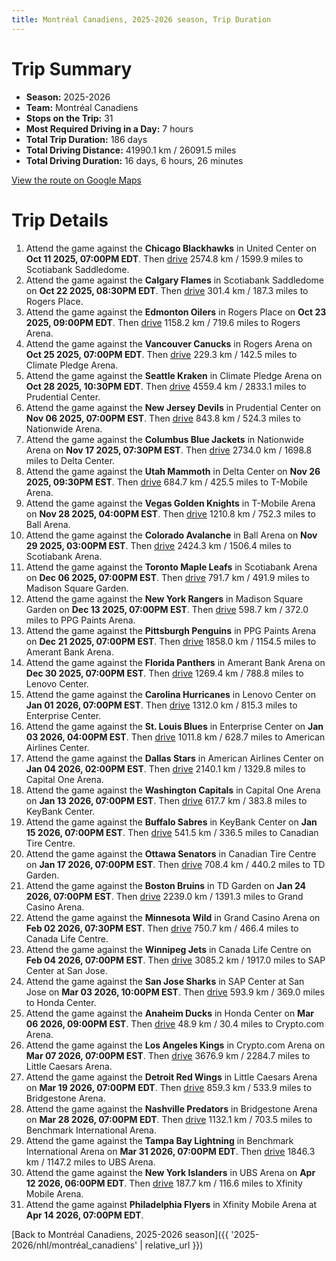 ```yaml
---
title: Montréal Canadiens, 2025-2026 season, Trip Duration
---
```


# Trip Summary
- **Season:** 2025-2026
- **Team:** Montréal Canadiens
- **Stops on the Trip:** 31
- **Most Required Driving in a Day:** 7 hours
- **Total Trip Duration:** 186 days
- **Total Driving Distance:** 41990.1 km / 26091.5 miles
- **Total Driving Duration:** 16 days, 6 hours, 26 minutes

[View the route on Google Maps](https://www.google.com/maps/dir/United+Center+Chicago/Scotiabank+Saddledome+Calgary/Rogers+Place+Edmonton/Rogers+Arena+Vancouver/Climate+Pledge+Arena+Seattle/Prudential+Center+New+Jersey/Nationwide+Arena+Columbus/Delta+Center+Utah/T-Mobile+Arena+Vegas/Ball+Arena+Colorado/Scotiabank+Arena+Toronto/Madison+Square+Garden+New+York/PPG+Paints+Arena+Pittsburgh/Amerant+Bank+Arena+Florida/Lenovo+Center+Carolina/Enterprise+Center+St.+Louis/American+Airlines+Center+Dallas/Capital+One+Arena+Washington/KeyBank+Center+Buffalo/Canadian+Tire+Centre+Ottawa/TD+Garden+Boston/Grand+Casino+Arena+Minnesota/Canada+Life+Centre+Winnipeg/SAP+Center+at+San+Jose+San+Jose/Honda+Center+Anaheim/Crypto.com+Arena+Los+Angeles/Little+Caesars+Arena+Detroit/Bridgestone+Arena+Nashville/Benchmark+International+Arena+Tampa+Bay/UBS+Arena+New+York/Xfinity+Mobile+Arena+Philadelphia)

# Trip Details
1. Attend the game against the **Chicago Blackhawks** in United Center on **Oct 11 2025, 07:00PM EDT**. Then [drive](https://www.google.com/maps/dir/United+Center+Chicago/Scotiabank+Saddledome+Calgary) 2574.8 km / 1599.9 miles to Scotiabank Saddledome.
2. Attend the game against the **Calgary Flames** in Scotiabank Saddledome on **Oct 22 2025, 08:30PM EDT**. Then [drive](https://www.google.com/maps/dir/Scotiabank+Saddledome+Calgary/Rogers+Place+Edmonton) 301.4 km / 187.3 miles to Rogers Place.
3. Attend the game against the **Edmonton Oilers** in Rogers Place on **Oct 23 2025, 09:00PM EDT**. Then [drive](https://www.google.com/maps/dir/Rogers+Place+Edmonton/Rogers+Arena+Vancouver) 1158.2 km / 719.6 miles to Rogers Arena.
4. Attend the game against the **Vancouver Canucks** in Rogers Arena on **Oct 25 2025, 07:00PM EDT**. Then [drive](https://www.google.com/maps/dir/Rogers+Arena+Vancouver/Climate+Pledge+Arena+Seattle) 229.3 km / 142.5 miles to Climate Pledge Arena.
5. Attend the game against the **Seattle Kraken** in Climate Pledge Arena on **Oct 28 2025, 10:30PM EDT**. Then [drive](https://www.google.com/maps/dir/Climate+Pledge+Arena+Seattle/Prudential+Center+New+Jersey) 4559.4 km / 2833.1 miles to Prudential Center.
6. Attend the game against the **New Jersey Devils** in Prudential Center on **Nov 06 2025, 07:00PM EST**. Then [drive](https://www.google.com/maps/dir/Prudential+Center+New+Jersey/Nationwide+Arena+Columbus) 843.8 km / 524.3 miles to Nationwide Arena.
7. Attend the game against the **Columbus Blue Jackets** in Nationwide Arena on **Nov 17 2025, 07:30PM EST**. Then [drive](https://www.google.com/maps/dir/Nationwide+Arena+Columbus/Delta+Center+Utah) 2734.0 km / 1698.8 miles to Delta Center.
8. Attend the game against the **Utah Mammoth** in Delta Center on **Nov 26 2025, 09:30PM EST**. Then [drive](https://www.google.com/maps/dir/Delta+Center+Utah/T-Mobile+Arena+Vegas) 684.7 km / 425.5 miles to T-Mobile Arena.
9. Attend the game against the **Vegas Golden Knights** in T-Mobile Arena on **Nov 28 2025, 04:00PM EST**. Then [drive](https://www.google.com/maps/dir/T-Mobile+Arena+Vegas/Ball+Arena+Colorado) 1210.8 km / 752.3 miles to Ball Arena.
10. Attend the game against the **Colorado Avalanche** in Ball Arena on **Nov 29 2025, 03:00PM EST**. Then [drive](https://www.google.com/maps/dir/Ball+Arena+Colorado/Scotiabank+Arena+Toronto) 2424.3 km / 1506.4 miles to Scotiabank Arena.
11. Attend the game against the **Toronto Maple Leafs** in Scotiabank Arena on **Dec 06 2025, 07:00PM EST**. Then [drive](https://www.google.com/maps/dir/Scotiabank+Arena+Toronto/Madison+Square+Garden+New+York) 791.7 km / 491.9 miles to Madison Square Garden.
12. Attend the game against the **New York Rangers** in Madison Square Garden on **Dec 13 2025, 07:00PM EST**. Then [drive](https://www.google.com/maps/dir/Madison+Square+Garden+New+York/PPG+Paints+Arena+Pittsburgh) 598.7 km / 372.0 miles to PPG Paints Arena.
13. Attend the game against the **Pittsburgh Penguins** in PPG Paints Arena on **Dec 21 2025, 07:00PM EST**. Then [drive](https://www.google.com/maps/dir/PPG+Paints+Arena+Pittsburgh/Amerant+Bank+Arena+Florida) 1858.0 km / 1154.5 miles to Amerant Bank Arena.
14. Attend the game against the **Florida Panthers** in Amerant Bank Arena on **Dec 30 2025, 07:00PM EST**. Then [drive](https://www.google.com/maps/dir/Amerant+Bank+Arena+Florida/Lenovo+Center+Carolina) 1269.4 km / 788.8 miles to Lenovo Center.
15. Attend the game against the **Carolina Hurricanes** in Lenovo Center on **Jan 01 2026, 07:00PM EST**. Then [drive](https://www.google.com/maps/dir/Lenovo+Center+Carolina/Enterprise+Center+St.+Louis) 1312.0 km / 815.3 miles to Enterprise Center.
16. Attend the game against the **St. Louis Blues** in Enterprise Center on **Jan 03 2026, 04:00PM EST**. Then [drive](https://www.google.com/maps/dir/Enterprise+Center+St.+Louis/American+Airlines+Center+Dallas) 1011.8 km / 628.7 miles to American Airlines Center.
17. Attend the game against the **Dallas Stars** in American Airlines Center on **Jan 04 2026, 02:00PM EST**. Then [drive](https://www.google.com/maps/dir/American+Airlines+Center+Dallas/Capital+One+Arena+Washington) 2140.1 km / 1329.8 miles to Capital One Arena.
18. Attend the game against the **Washington Capitals** in Capital One Arena on **Jan 13 2026, 07:00PM EST**. Then [drive](https://www.google.com/maps/dir/Capital+One+Arena+Washington/KeyBank+Center+Buffalo) 617.7 km / 383.8 miles to KeyBank Center.
19. Attend the game against the **Buffalo Sabres** in KeyBank Center on **Jan 15 2026, 07:00PM EST**. Then [drive](https://www.google.com/maps/dir/KeyBank+Center+Buffalo/Canadian+Tire+Centre+Ottawa) 541.5 km / 336.5 miles to Canadian Tire Centre.
20. Attend the game against the **Ottawa Senators** in Canadian Tire Centre on **Jan 17 2026, 07:00PM EST**. Then [drive](https://www.google.com/maps/dir/Canadian+Tire+Centre+Ottawa/TD+Garden+Boston) 708.4 km / 440.2 miles to TD Garden.
21. Attend the game against the **Boston Bruins** in TD Garden on **Jan 24 2026, 07:00PM EST**. Then [drive](https://www.google.com/maps/dir/TD+Garden+Boston/Grand+Casino+Arena+Minnesota) 2239.0 km / 1391.3 miles to Grand Casino Arena.
22. Attend the game against the **Minnesota Wild** in Grand Casino Arena on **Feb 02 2026, 07:30PM EST**. Then [drive](https://www.google.com/maps/dir/Grand+Casino+Arena+Minnesota/Canada+Life+Centre+Winnipeg) 750.7 km / 466.4 miles to Canada Life Centre.
23. Attend the game against the **Winnipeg Jets** in Canada Life Centre on **Feb 04 2026, 07:00PM EST**. Then [drive](https://www.google.com/maps/dir/Canada+Life+Centre+Winnipeg/SAP+Center+at+San+Jose+San+Jose) 3085.2 km / 1917.0 miles to SAP Center at San Jose.
24. Attend the game against the **San Jose Sharks** in SAP Center at San Jose on **Mar 03 2026, 10:00PM EST**. Then [drive](https://www.google.com/maps/dir/SAP+Center+at+San+Jose+San+Jose/Honda+Center+Anaheim) 593.9 km / 369.0 miles to Honda Center.
25. Attend the game against the **Anaheim Ducks** in Honda Center on **Mar 06 2026, 09:00PM EST**. Then [drive](https://www.google.com/maps/dir/Honda+Center+Anaheim/Crypto.com+Arena+Los+Angeles) 48.9 km / 30.4 miles to Crypto.com Arena.
26. Attend the game against the **Los Angeles Kings** in Crypto.com Arena on **Mar 07 2026, 07:00PM EST**. Then [drive](https://www.google.com/maps/dir/Crypto.com+Arena+Los+Angeles/Little+Caesars+Arena+Detroit) 3676.9 km / 2284.7 miles to Little Caesars Arena.
27. Attend the game against the **Detroit Red Wings** in Little Caesars Arena on **Mar 19 2026, 07:00PM EDT**. Then [drive](https://www.google.com/maps/dir/Little+Caesars+Arena+Detroit/Bridgestone+Arena+Nashville) 859.3 km / 533.9 miles to Bridgestone Arena.
28. Attend the game against the **Nashville Predators** in Bridgestone Arena on **Mar 28 2026, 07:00PM EDT**. Then [drive](https://www.google.com/maps/dir/Bridgestone+Arena+Nashville/Benchmark+International+Arena+Tampa+Bay) 1132.1 km / 703.5 miles to Benchmark International Arena.
29. Attend the game against the **Tampa Bay Lightning** in Benchmark International Arena on **Mar 31 2026, 07:00PM EDT**. Then [drive](https://www.google.com/maps/dir/Benchmark+International+Arena+Tampa+Bay/UBS+Arena+New+York) 1846.3 km / 1147.2 miles to UBS Arena.
30. Attend the game against the **New York Islanders** in UBS Arena on **Apr 12 2026, 06:00PM EDT**. Then [drive](https://www.google.com/maps/dir/UBS+Arena+New+York/Xfinity+Mobile+Arena+Philadelphia) 187.7 km / 116.6 miles to Xfinity Mobile Arena.
31. Attend the game against **Philadelphia Flyers** in Xfinity Mobile Arena at **Apr 14 2026, 07:00PM EDT**.

[Back to Montréal Canadiens, 2025-2026 season]({{ '2025-2026/nhl/montréal_canadiens' | relative_url }})
